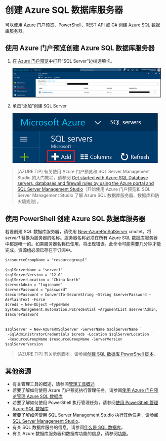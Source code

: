<properties
    pageTitle="创建 Azure SQL 数据库服务器 | Azure"
    description="有关如何使用 Azure 门户预览和 PowerShell 创建 Azure SQL 数据库服务器的快速参考。"
    services="sql-database"
    documentationcenter=""
    author="CarlRabeler"
    manager="jhubbard"
    editor="" />
<tags
    ms.service="sql-database"
    ms.custom="servers"
    ms.devlang="NA"
    ms.workload="data-management"
    ms.topic="article"
    ms.tgt_pltfrm="NA"
    ms.date="11/23/2016"
    wacn.date="01/20/2017"
    ms.author="carlrab" />  


# 创建 Azure SQL 数据库服务器

可以使用 [Azure 门户预览](https://portal.azure.cn/)、PowerShell、REST API 或 C# 创建 Azure SQL 数据库服务器。

## 使用 Azure 门户预览创建 Azure SQL 数据库服务器

1. 在 [Azure 门户预览](https://portal.azure.cn/)中打开“SQL Server”边栏选项卡。

    ![SQL Server](./media/sql-database-get-started/new-sql-server.png)  


2. 单击“添加”创建 SQL Server

    ![新增 SQL Server](./media/sql-database-get-started/new-sql-server-add.png)  


> [AZURE.TIP]
有关使用 Azure 门户预览和 SQL Server Management Studio 的入门教程，请参阅 [Get started with Azure SQL Database servers, databases and firewall rules by using the Azure portal and SQL Server Management Studio](/documentation/articles/sql-database-get-started/)（开始使用 Azure 门户预览和 SQL Server Management Studio 了解 Azure SQL 数据库服务器、数据库和防火墙规则）。
>

## 使用 PowerShell 创建 Azure SQL 数据库服务器

若要创建 SQL 数据库服务器，请使用 [New-AzureRmSqlServer](https://docs.microsoft.com/powershell/resourcemanager/azurerm.sql/v2.3.0/new-azurermsqlserver) cmdlet。将 *server1* 替换为服务器的名称。服务器名称必须在所有 Azure SQL 数据库服务器中都是唯一的。如果服务器名称已使用，将出现错误。此命令可能需要几分钟才能完成。资源组必须已存在于订阅中。


	$resourceGroupName = "resourcegroup1"

	$sqlServerName = "server1"
	$sqlServerVersion = "12.0"
	$sqlServerLocation = "China North"
	$serverAdmin = "loginname"
	$serverPassword = "password" 
	$securePassword = ConvertTo-SecureString –String $serverPassword –AsPlainText -Force
	$creds = New-Object –TypeName System.Management.Automation.PSCredential –ArgumentList $serverAdmin, $securePassword


	$sqlServer = New-AzureRmSqlServer -ServerName $sqlServerName `
	 -SqlAdministratorCredentials $creds -Location $sqlServerLocation `
	 -ResourceGroupName $resourceGroupName -ServerVersion $sqlServerVersion


> [AZURE.TIP]
有关示例脚本，请参阅[创建 SQL 数据库 PowerShell 脚本](/documentation/articles/sql-database-get-started-powershell/)。
>

## 其他资源
* 有关管理工具的概述，请参阅[管理工具概述](/documentation/articles/sql-database-manage-overview/)
* 若要了解如何使用 Azure 门户预览执行管理任务，请参阅[使用 Azure 门户预览管理 Azure SQL 数据库](/documentation/articles/sql-database-manage-portal/)
* 若要了解如何使用 PowerShell 执行管理任务，请参阅[使用 PowerShell 管理 Azure SQL 数据库](/documentation/articles/sql-database-manage-powershell/)
* 若要了解如何使用 SQL Server Management Studio 执行其他任务，请参阅 [SQL Server Management Studio](/documentation/articles/sql-database-manage-azure-ssms/)。
* 有关 SQL 数据库服务的信息，请参阅[什么是 SQL 数据库](/documentation/articles/sql-database-technical-overview/)。
* 有关 Azure 数据库服务器和数据库功能的信息，请参阅[功能](/documentation/articles/sql-database-features/)。

<!---HONumber=Mooncake_0116_2017-->